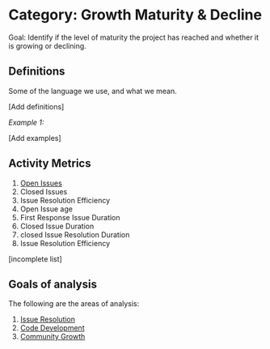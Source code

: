# Category: Growth Maturity & Decline

Goal: Identify if the level of maturity the project has reached and whether it is growing or declining.

## Definitions
Some of the language we use, and what we mean.

[Add definitions]

*Example 1:*

[Add examples]


## Activity Metrics

1. [Open Issues](open-issues.md)
2. Closed Issues
3. Issue Resolution Efficiency
4. Open Issue age
6. First Response Issue Duration
7. Closed Issue Duration
8. closed Issue Resolution Duration
9. Issue Resolution Efficiency

[incomplete list]


## Goals of analysis

The following are the areas of analysis:

1. [Issue Resolution](./goal_issue_resolution.md)
2. [Code Development](./goal_code_development.md)
3. [Community Growth](./goal_community_growth.md)
